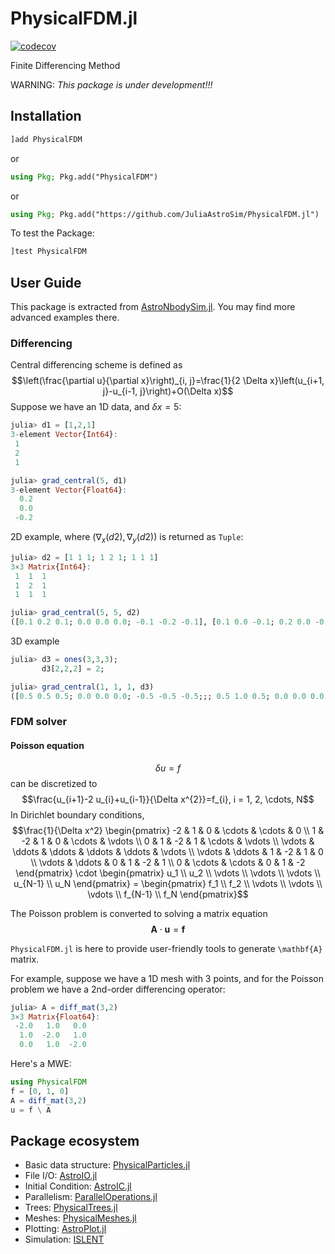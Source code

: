 # PhysicalFDM.jl

[![codecov](https://codecov.io/gh/JuliaAstroSim/PhysicalFDM.jl/graph/badge.svg?token=dFTWGV2lBM)](https://codecov.io/gh/JuliaAstroSim/PhysicalFDM.jl)

Finite Differencing Method

WARNING: *This package is under development!!!*

## Installation

```julia
]add PhysicalFDM
```

or

```julia
using Pkg; Pkg.add("PhysicalFDM")
```

or

```julia
using Pkg; Pkg.add("https://github.com/JuliaAstroSim/PhysicalFDM.jl")
```

To test the Package:
```julia
]test PhysicalFDM
```

## User Guide

This package is extracted from [AstroNbodySim.jl](https://github.com/JuliaAstroSim/AstroNbodySim.jl). You may find more advanced examples there.

### Differencing

Central differencing scheme is defined as
$$\left(\frac{\partial u}{\partial x}\right)_{i, j}=\frac{1}{2 \Delta x}\left(u_{i+1, j}-u_{i-1, j}\right)+O(\Delta x)$$
Suppose we have an 1D data, and $\delta x = 5$:
```julia
julia> d1 = [1,2,1]
3-element Vector{Int64}:
 1
 2
 1

julia> grad_central(5, d1)
3-element Vector{Float64}:
  0.2
  0.0
 -0.2
```

2D example, where $(\nabla_x(d2), \nabla_y(d2))$ is returned as `Tuple`:
```julia
julia> d2 = [1 1 1; 1 2 1; 1 1 1]
3×3 Matrix{Int64}:
 1  1  1
 1  2  1
 1  1  1

julia> grad_central(5, 5, d2)
([0.1 0.2 0.1; 0.0 0.0 0.0; -0.1 -0.2 -0.1], [0.1 0.0 -0.1; 0.2 0.0 -0.2; 0.1 0.0 -0.1])
```

3D example
```julia
julia> d3 = ones(3,3,3);
       d3[2,2,2] = 2;

julia> grad_central(1, 1, 1, d3)
([0.5 0.5 0.5; 0.0 0.0 0.0; -0.5 -0.5 -0.5;;; 0.5 1.0 0.5; 0.0 0.0 0.0; -0.5 -1.0 -0.5;;; 0.5 0.5 0.5; 0.0 0.0 0.0; -0.5 -0.5 -0.5], [0.5 0.0 -0.5; 0.5 0.0 -0.5; 0.5 0.0 -0.5;;; 0.5 0.0 -0.5; 1.0 0.0 -1.0; 0.5 0.0 -0.5;;; 0.5 0.0 -0.5; 0.5 0.0 -0.5; 0.5 0.0 -0.5], [0.5 0.5 0.5; 0.5 1.0 0.5; 0.5 0.5 0.5;;; 0.0 0.0 0.0; 0.0 0.0 0.0; 0.0 0.0 0.0;;; -0.5 -0.5 -0.5; -0.5 -1.0 -0.5; -0.5 -0.5 -0.5])
```

### FDM solver

#### Poisson equation
$$\delta u = f$$
can be discretized to
$$\frac{u_{i+1}-2 u_{i}+u_{i-1}}{\Delta x^{2}}=f_{i}, i = 1, 2, \cdots, N$$
In Dirichlet boundary conditions,
$$\frac{1}{\Delta x^2} \begin{pmatrix}
        -2 &      1 &      0 & \cdots & \cdots &      0 \\
        1 &     -2 &      1 &      0 & \cdots & \vdots \\
        0 &      1 &     -2 &      1 & \cdots & \vdots \\
    \vdots & \ddots & \ddots & \ddots & \ddots & \vdots \\
    \vdots & \ddots &      1 &     -2 &      1 &      0 \\
    \vdots & \ddots &      0 &      1 &     -2 &      1 \\
            0 & \cdots & \cdots &      0 &      1 &     -2
\end{pmatrix}
\cdot \begin{pmatrix}
    u_1 \\ u_2 \\ \vdots \\ \vdots \\ \vdots \\ u_{N-1} \\ u_N
\end{pmatrix}
= \begin{pmatrix}
    f_1 \\ f_2 \\ \vdots \\ \vdots \\ \vdots \\ f_{N-1} \\ f_N
\end{pmatrix}$$

The Poisson problem is converted to solving a matrix equation
$$\mathbf{A} \cdot \mathbf{u} = \mathbf{f}$$

`PhysicalFDM.jl` is here to provide user-friendly tools to generate `\mathbf{A}` matrix.

For example, suppose we have a 1D mesh with 3 points, and for the Poisson problem we have a 2nd-order differencing operator:
```julia
julia> A = diff_mat(3,2)
3×3 Matrix{Float64}:
 -2.0   1.0   0.0
  1.0  -2.0   1.0
  0.0   1.0  -2.0
```

Here's a MWE:
```julia
using PhysicalFDM
f = [0, 1, 0]
A = diff_mat(3,2)
u = f \ A
```

## Package ecosystem

- Basic data structure: [PhysicalParticles.jl](https://github.com/JuliaAstroSim/PhysicalParticles.jl)
- File I/O: [AstroIO.jl](https://github.com/JuliaAstroSim/AstroIO.jl)
- Initial Condition: [AstroIC.jl](https://github.com/JuliaAstroSim/AstroIC.jl)
- Parallelism: [ParallelOperations.jl](https://github.com/JuliaAstroSim/ParallelOperations.jl)
- Trees: [PhysicalTrees.jl](https://github.com/JuliaAstroSim/PhysicalTrees.jl)
- Meshes: [PhysicalMeshes.jl](https://github.com/JuliaAstroSim/PhysicalMeshes.jl)
- Plotting: [AstroPlot.jl](https://github.com/JuliaAstroSim/AstroPlot.jl)
- Simulation: [ISLENT](https://github.com/JuliaAstroSim/ISLENT)